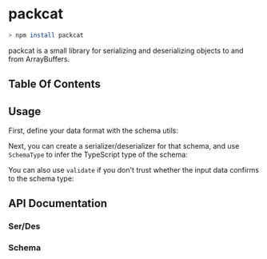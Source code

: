 # packcat

```sh
> npm install packcat
```

packcat is a small library for serializing and deserializing objects to and from ArrayBuffers.

## Table Of Contents

<TOC />

## Usage

First, define your data format with the schema utils:

<Snippet source="./snippets.ts" select="schema" />

Next, you can create a serializer/deserializer for that schema, and use `SchemaType` to infer the TypeScript type of the schema:

<Snippet source="./snippets.ts" select="serdes" />

You can also use `validate` if you don't trust whether the input data confirms to the schema type:

<Snippet source="./snippets.ts" select="validate" />

## API Documentation

### Ser/Des

<RenderType type="import('packcat').serDes" />

### Schema

<RenderType type="import('packcat').boolean" />

<RenderType type="import('packcat').string" />

<RenderType type="import('packcat').number" />

<RenderType type="import('packcat').int8" />

<RenderType type="import('packcat').uint8" />

<RenderType type="import('packcat').int16" />

<RenderType type="import('packcat').uint16" />

<RenderType type="import('packcat').int32" />

<RenderType type="import('packcat').uint32" />

<RenderType type="import('packcat').float32" />

<RenderType type="import('packcat').float64" />

<RenderType type="import('packcat').any" />

<RenderType type="import('packcat').list" />

<RenderType type="import('packcat').object" />

<RenderType type="import('packcat').record" />
